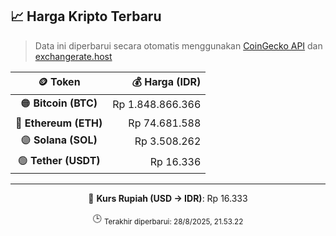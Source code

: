 

<!-- HARGA_KRIPTO -->
## 📈 Harga Kripto Terbaru

> Data ini diperbarui secara otomatis menggunakan [CoinGecko API](https://www.coingecko.com/) dan [exchangerate.host](https://exchangerate.host/)

<div align="center">

| 🪙 Token | 💰 Harga (IDR) |
|:------:|---------------:|
| 🟠 **Bitcoin (BTC)**   | Rp 1.848.866.366 |
| 🔵 **Ethereum (ETH)**  | Rp 74.681.588 |
| 🟣 **Solana (SOL)**    | Rp 3.508.262 |
| 🟢 **Tether (USDT)**   | Rp 16.336 |

---

💱 **Kurs Rupiah (USD → IDR)**: Rp 16.333

🕒 <sub>Terakhir diperbarui: 28/8/2025, 21.53.22</sub>

</div>
<!-- /HARGA_KRIPTO -->